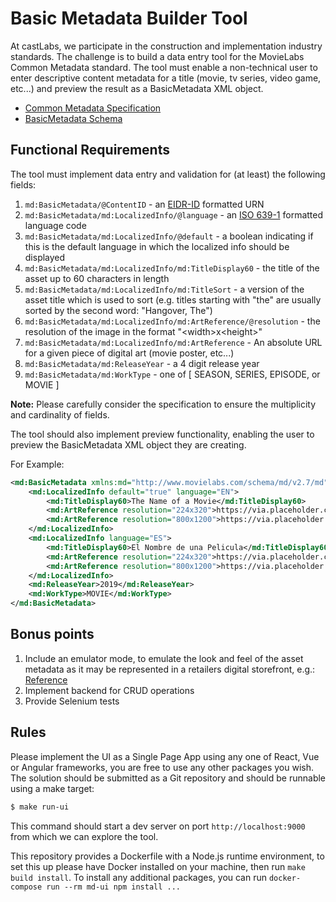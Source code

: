 Basic Metadata Builder Tool
===========================

At castLabs, we participate in the construction and implementation industry standards. The challenge
is to build a data entry tool for the MovieLabs Common Metadata standard. The tool must
enable a non-technical user to enter descriptive content metadata for a title
(movie, tv series, video game, etc...) and preview the result as a BasicMetadata XML object.

- [Common Metadata Specification](https://movielabs.com/md/md/v2.7/Common_Metadata_v2.7.pdf)
- [BasicMetadata Schema](https://movielabs.com/md/md/v2.7/md-v2.7/md-v2.7.html#Link9)

## Functional Requirements

The tool must implement data entry and validation for (at least) the following fields:

1) `md:BasicMetadata/@ContentID` - an [EIDR-ID](https://tools.ietf.org/html/rfc7302) formatted URN
2) `md:BasicMetadata/md:LocalizedInfo/@language` - an [ISO 639-1](https://www.loc.gov/standards/iso639-2/php/English_list.php) formatted language code
3) `md:BasicMetadata/md:LocalizedInfo/@default` - a boolean indicating if this is the default language in which the localized info should be displayed
4) `md:BasicMetadata/md:LocalizedInfo/md:TitleDisplay60` - the title of the asset up to 60 characters in length
5) `md:BasicMetadata/md:LocalizedInfo/md:TitleSort` - a version of the asset title which is used to sort (e.g. titles starting with "the" are usually sorted by the second word: "Hangover, The")
6) `md:BasicMetadata/md:LocalizedInfo/md:ArtReference/@resolution` - the resolution of the image in the format "\<width\>x\<height\>"
7) `md:BasicMetadata/md:LocalizedInfo/md:ArtReference` - An absolute URL for a given piece of digital art (movie poster, etc...)
8) `md:BasicMetadata/md:ReleaseYear` - a 4 digit release year
9) `md:BasicMetadata/md:WorkType` - one of [ SEASON, SERIES, EPISODE, or MOVIE ]

**Note:** Please carefully consider the specification to ensure the multiplicity and cardinality of fields.

The tool should also implement preview functionality, enabling the user to preview the BasicMetadata XML object they are creating.

For Example:

```xml
<md:BasicMetadata xmlns:md="http://www.movielabs.com/schema/md/v2.7/md" ContentID="urn:eidr:10.5240:7791-8534-2C23-9030-8610-5">
    <md:LocalizedInfo default="true" language="EN">
        <md:TitleDisplay60>The Name of a Movie</md:TitleDisplay60>
        <md:ArtReference resolution="224x320">https://via.placeholder.com/224x320</md:ArtReference>
        <md:ArtReference resolution="800x1200">https://via.placeholder.com/800x1200</md:ArtReference>
    </md:LocalizedInfo>
    <md:LocalizedInfo language="ES">
        <md:TitleDisplay60>El Nombre de una Pelicula</md:TitleDisplay60>
        <md:ArtReference resolution="224x320">https://via.placeholder.com/224x320</md:ArtReference>
        <md:ArtReference resolution="800x1200">https://via.placeholder.com/800x1200</md:ArtReference>
    </md:LocalizedInfo>
    <md:ReleaseYear>2019</md:ReleaseYear>
    <md:WorkType>MOVIE</md:WorkType>
</md:BasicMetadata>
```

## Bonus points

1. Include an emulator mode, to emulate the look and feel of the asset metadata as it may be represented in a retailers digital storefront, e.g.: [Reference](https://www.flixstervideo.com/movies/pride-prejudice/urn:dece:cid:eidr-s:777C-E3FE-6FE0-83DA-315F-R)
2. Implement backend for CRUD operations
3. Provide Selenium tests


## Rules

Please implement the UI as a Single Page App using any one of React, Vue or Angular frameworks, you are free to use any other packages you wish. The solution
should be submitted as a Git repository and should be runnable using a make target:

```bash
$ make run-ui
```

This command should start a dev server on port `http://localhost:9000` from which we can explore the tool.

This repository provides a Dockerfile with a Node.js runtime environment, to set this up please have Docker installed on your
machine, then run ```make build install```. To install any additional packages, you can run ```docker-compose run --rm md-ui npm install ...```
